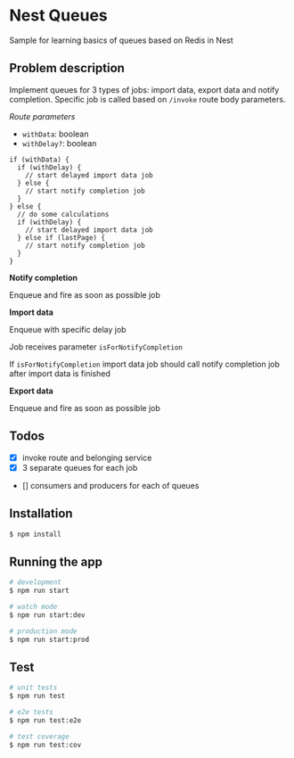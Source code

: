 # Nest Queues

Sample for learning basics of queues based on Redis in Nest

## Problem description

Implement queues for 3 types of jobs: import data, export data and notify completion.
Specific job is called based on `/invoke` route body parameters.

_Route parameters_

- `withData`: boolean
- `withDelay?`: boolean

```
if (withData) {
  if (withDelay) {
    // start delayed import data job
  } else {
    // start notify completion job
  }
} else {
  // do some calculations
  if (withDelay) {
    // start delayed import data job
  } else if (lastPage) {
    // start notify completion job
  }
}
```

**Notify completion**

Enqueue and fire as soon as possible job

**Import data**

Enqueue with specific delay job

Job receives parameter `isForNotifyCompletion`

If `isForNotifyCompletion` import data job should call notify completion job after import data is finished

**Export data**

Enqueue and fire as soon as possible job

## Todos

- [x] invoke route and belonging service
- [x] 3 separate queues for each job
- [] consumers and producers for each of queues

## Installation

```bash
$ npm install
```

## Running the app

```bash
# development
$ npm run start

# watch mode
$ npm run start:dev

# production mode
$ npm run start:prod
```

## Test

```bash
# unit tests
$ npm run test

# e2e tests
$ npm run test:e2e

# test coverage
$ npm run test:cov
```
